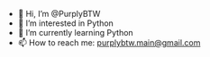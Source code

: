 - 👋 Hi, I’m @PurplyBTW
- 👀 I’m interested in Python
- 🌱 I’m currently learning Python
- 📫 How to reach me: purplybtw.main@gmail.com
